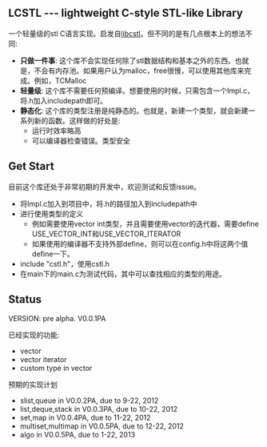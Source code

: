 ## LCSTL --- lightweight C-style STL-like Library ##
一个轻量级的stl C语言实现。启发自[libcstl](https://github.com/activesys/libcstl)。但不同的是有几点根本上的想法不同:

* **只做一件事**: 这个库不会实现任何除了stl数据结构和基本之外的东西。也就是，不会有内存池。如果用户认为malloc，free很慢，可以使用其他库来完成。例如，TCMalloc
* **轻量级**: 这个库不需要任何预编译。想要使用的时候，只需包含一个Impl.c，将.h加入includepath即可。
* **静态化**: 这个库的类型注册是纯静态的。也就是，新建一个类型，就会新建一系列新的函数。这样做的好处是:
	* 运行时效率略高
	* 可以编译器检查错误。类型安全

## Get Start ##
目前这个库还处于非常初期的开发中，欢迎测试和反馈issue。

* 将Impl.c加入到项目中，将.h的路径加入到includepath中
* 进行使用类型的定义
	* 例如需要使用vector int类型，并且需要使用vector的迭代器，需要define USE_VECTOR_INT和USE_VECTOR_ITERATOR
	* 如果使用的编译器不支持外部define，则可以在config.h中将这两个值define一下。
* include "cstl.h"，使用cstl.h
* 在main下的main.c为测试代码，其中可以查找相应的类型的用途。

## Status ##
VERSION: pre alpha. V0.0.1PA

已经实现的功能:
* vector
* vector iterator
* custom type in vector

预期的实现计划

* slist,queue in V0.0.2PA, due to 9-22, 2012
* list,deque,stack in V0.0.3PA, due to 10-22, 2012
* set,map in V0.0.4PA, due to 11-22, 2012
* multiset,multimap in V0.0.5PA, due to 12-22, 2012
* algo in V0.0.5PA, due to 1-22, 2013